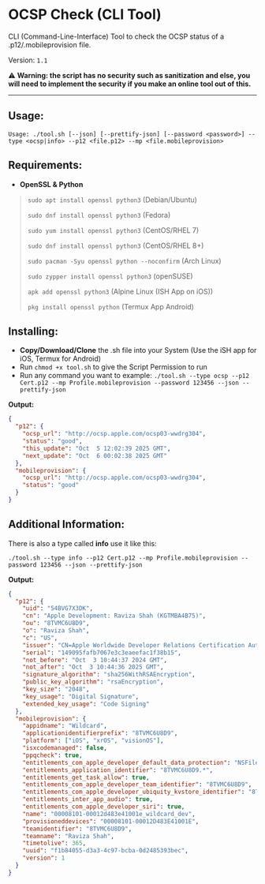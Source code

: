 # OCSP Check (CLI Tool)

CLI (Command-Line-Interface) Tool to check the OCSP status of a .p12/.mobileprovision file.

Version: `1.1`

⚠️ **Warning: the script has no security such as sanitization and else, you will need to implement the security if you make an online tool out of this.**

___

## Usage:

`Usage: ./tool.sh [--json] [--prettify-json] [--password <password>] --type <ocsp|info> --p12 <file.p12> --mp <file.mobileprovision>`

## Requirements:

- **OpenSSL & Python**
  
> `sudo apt install openssl python3` (Debian/Ubuntu)
>
> `sudo dnf install openssl python3` (Fedora)
>
> `sudo yum install openssl python3` (CentOS/RHEL 7)
>
> `sudo dnf install openssl python3` (CentOS/RHEL 8+)
>
> `sudo pacman -Syu openssl python --noconfirm` (Arch Linux)
>
> `sudo zypper install openssl python3` (openSUSE)
>
> `apk add openssl python3` (Alpine Linux (ISH App on iOS))
>
> `pkg install openssl python` (Termux App Android)


## Installing:

- **Copy/Download/Clone** the .sh file into your System (Use the iSH app for iOS, Termux for Android)
- Run `chmod +x tool.sh` to give the Script Permission to run
- Run any command you want to example: `./tool.sh --type ocsp --p12 Cert.p12 --mp Profile.mobileprovision --password 123456 --json --prettify-json`

**Output:**


```json
{
  "p12": {
    "ocsp_url": "http://ocsp.apple.com/ocsp03-wwdrg304",
    "status": "good",
    "this_update": "Oct  5 12:02:39 2025 GMT",
    "next_update": "Oct  6 00:02:38 2025 GMT"
  },
  "mobileprovision": {
    "ocsp_url": "http://ocsp.apple.com/ocsp03-wwdrg304",
    "status": "good"
  }
}
```


## Additional Information:

There is also a type called **info** use it like this:

`./tool.sh --type info --p12 Cert.p12 --mp Profile.mobileprovision --password 123456 --json --prettify-json`

**Output:**


```json
{
  "p12": {
    "uid": "54BVG7X3DK",
    "cn": "Apple Development: Raviza Shah (KGTMBA4B75)",
    "ou": "8TVMC6U8D9",
    "o": "Raviza Shah",
    "c": "US",
    "issuer": "CN=Apple Worldwide Developer Relations Certification Authority, OU=G3, O=Apple Inc., C=US",
    "serial": "149095fafb7067e3c3eaeefac1f38b15",
    "not_before": "Oct  3 10:44:37 2024 GMT",
    "not_after": "Oct  3 10:44:36 2025 GMT",
    "signature_algorithm": "sha256WithRSAEncryption",
    "public_key_algorithm": "rsaEncryption",
    "key_size": "2048",
    "key_usage": "Digital Signature",
    "extended_key_usage": "Code Signing"
  },
  "mobileprovision": {
    "appidname": "Wildcard",
    "applicationidentifierprefix": "8TVMC6U8D9",
    "platform": ["iOS", "xrOS", "visionOS"],
    "isxcodemanaged": false,
    "ppqcheck": true,
    "entitlements_com_apple_developer_default_data_protection": "NSFileProtectionComplete",
    "entitlements_application_identifier": "8TVMC6U8D9.*",
    "entitlements_get_task_allow": true,
    "entitlements_com_apple_developer_team_identifier": "8TVMC6U8D9",
    "entitlements_com_apple_developer_ubiquity_kvstore_identifier": "8TVMC6U8D9.*",
    "entitlements_inter_app_audio": true,
    "entitlements_com_apple_developer_siri": true,
    "name": "00008101-00012d483e41001e_wildcard_dev",
    "provisioneddevices": "00008101-00012D483E41001E",
    "teamidentifier": "8TVMC6U8D9",
    "teamname": "Raviza Shah",
    "timetolive": 365,
    "uuid": "f1b84055-d3a3-4c97-bcba-0d2485393bec",
    "version": 1
  }
}
```




